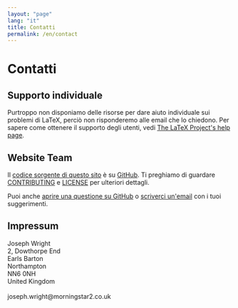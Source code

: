 ```yaml
---
layout: "page"
lang: "it"
title: Contatti
permalink: /en/contact
---
```


# Contatti

## Supporto individuale

Purtroppo non disponiamo delle risorse per dare aiuto individuale sui problemi di LaTeX, perciò non risponderemo alle email che lo chiedono. Per sapere come ottenere il supporto degli utenti, vedi [The LaTeX Project's help page](https://www.latex-project.org/help/).

## Website Team

Il [codice sorgente di questo sito](https://github.com/learnlatex/learnlatex.github.io/) è su [GitHub](https://github.com/learnlatex/). Ti preghiamo di guardare [CONTRIBUTING](../CONTRIBUTING) e [LICENSE](../LICENSE) per ulteriori dettagli.

Puoi anche [aprire una questione su GitHub](https://github.com/learnlatex/learnlatex.github.io/issues) o [scriverci un'email](mailto:texfaq@texfaq.org) con i tuoi suggerimenti.

## Impressum

<p>Joseph Wright<br>
2, Dowthorpe End<br>
Earls Barton<br>
Northampton<br>
NN6 0NH<br>
United Kingdom<br>
<br>joseph.wright@morningstar2.co.uk</p>
